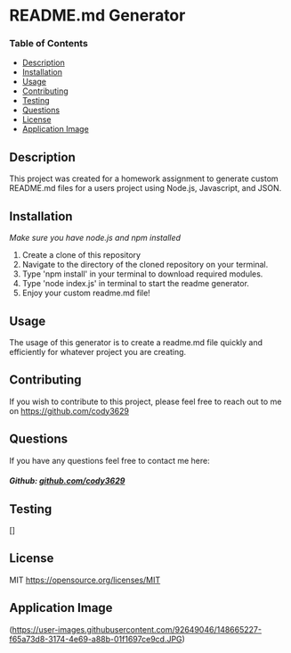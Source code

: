# README.md Generator

### Table of Contents

- [Description](#description)
- [Installation](#installation)
- [Usage](#usage)
- [Contributing](#contributing)
- [Testing](#testing)
- [Questions](#questions)
- [License](#license)
- [Application Image](#application-image)

## Description

This project was created for a homework assignment to generate custom README.md files for a users project using Node.js, Javascript, and JSON.

## Installation
*Make sure you have node.js and npm installed*

1. Create a clone of this repository
2. Navigate to the directory of the cloned repository on your terminal.
3. Type 'npm install' in your terminal to download required modules.
4. Type 'node index.js' in terminal to start the readme generator.
5. Enjoy your custom readme.md file!


## Usage
The usage of this generator is to create a readme.md file quickly and efficiently for whatever project you are creating.


## Contributing

If you wish to contribute to this project, please feel free to reach out to me on https://github.com/cody3629

## Questions

If you have any questions feel free to contact me here:

 ##### Github: [github.com/cody3629](https://github.com/cody3629)

## Testing

[]

## License
MIT
https://opensource.org/licenses/MIT
## Application Image
(https://user-images.githubusercontent.com/92649046/148665227-f65a73d8-3174-4e69-a88b-01f1697ce9cd.JPG)


 
